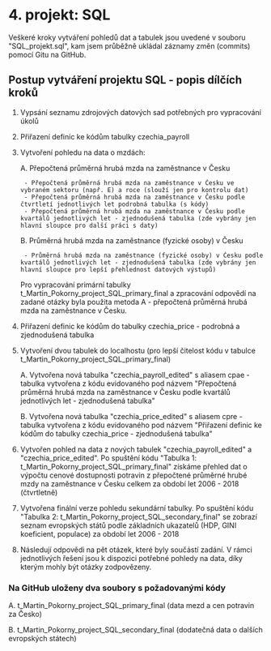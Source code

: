# 4. projekt: SQL

Veškeré kroky vytváření pohledů dat a tabulek jsou uvedené v souboru
"SQL_projekt.sql", kam jsem průběžně ukládal záznamy změn (commits) pomocí Gitu na GitHub.

## Postup vytváření projektu SQL - popis dílčích kroků

1. Vypsání seznamu zdrojových datových sad potřebných pro vypracování úkolů

2. Přiřazení definic ke kódům tabulky czechia_payroll

3. Vytvoření pohledu na data o mzdách:

    A. Přepočtená průměrná hrubá mzda na zaměstnance v Česku

        - Přepočtená průměrná hrubá mzda na zaměstnance v Česku ve vybraném sektoru (např. E) a roce (slouží jen pro kontrolu dat)
        - Přepočtená průměrná hrubá mzda na zaměstnance v Česku podle čtvrtletí jednotlivých let podrobná tabulka (s kódy)
        - Přepočtená průměrná hrubá mzda na zaměstnance v Česku podle kvartálů jednotlivých let - zjednodušená tabulka (zde vybrány jen hlavní sloupce pro další práci s daty)

    B. Průměrná hrubá mzda na zaměstnance (fyzické osoby) v Česku

        - Průměrná hrubá mzda na zaměstnance (fyzické osoby) v Česku podle kvartálů jednotlivých let - zjednodušená tabulka (zde vybrány jen hlavní sloupce pro lepší přehlednost datových výstupů)
    
    Pro vypracování primární tabulky t_Martin_Pokorny_project_SQL_primary_final a zpracování
    odpovědí na zadané otázky byla použita metoda A - přepočtená průměrná hrubá mzda na zaměstnance v Česku.

4. Přiřazení definic ke kódům do tabulky czechia_price - podrobná a zjednodušená tabulka

5. Vytvoření dvou tabulek do localhostu (pro lepší čitelost kódu v tabulce t_Martin_Pokorny_project_SQL_primary_final)

    A. Vytvořena nová tabulka "czechia_payroll_edited" s aliasem cpae
        - tabulka vytvořena z kódu evidovaného pod názvem "Přepočtená průměrná hrubá mzda na zaměstnance v Česku podle kvartálů jednotlivých let - zjednodušená tabulka"
    
    B. Vytvořena nová tabulka "czechia_price_edited" s aliasem cpre
        - tabulka vytvořena z kódu evidovaného pod názvem "Přiřazení definic ke kódům do tabulky czechia_price - zjednodušená tabulka"

6. Vytvořen pohled na data z nových tabulek "czechia_payroll_edited" a "czechia_price_edited". Po spuštění kódu "Tabulka 1: t_Martin_Pokorny_project_SQL_primary_final" získáme přehled dat o výpočtu cenové dostupnosti potravin z přepočtené průměrné hrubé mzdy na zaměstnance v Česku celkem za období let 2006 - 2018 (čtvrtletně)

7. Vytvořena finální verze pohledu sekundární tabulky. Po spuštění kódu "Tabulka 2: t_Martin_Pokorny_project_SQL_secondary_final" se zobrazí seznam evropských států podle základních ukazatelů (HDP, GINI koeficient, populace) za období let 2006 - 2018

8. Následují odpovědi na pět otázek, které byly součástí zadání. V rámci jednotlivých řešení jsou k dispozici potřebné pohledy na data, díky kterým mohly být otázky zodpovězeny. 

### Na GitHub uloženy dva soubory s požadovanými kódy

A. t_Martin_Pokorny_project_SQL_primary_final (data mezd a cen potravin za Česko)

B. t_Martin_Pokorny_project_SQL_secondary_final (dodatečná data o dalších evropských státech)



    


